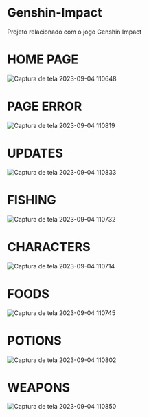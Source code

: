 # Genshin-Impact
Projeto relacionado com o jogo Genshin Impact

<h1>HOME PAGE</h1>


![Captura de tela 2023-09-04 110648](https://github.com/Reynanwq/Genshin-Impact/assets/90296084/886b123b-9699-489a-a577-4628f3896a8c)


<h1>PAGE ERROR</h1>


![Captura de tela 2023-09-04 110819](https://github.com/Reynanwq/Genshin-Impact/assets/90296084/4862fc08-a149-423b-89b3-3f0a99d15b49)



<h1>UPDATES</h1>

![Captura de tela 2023-09-04 110833](https://github.com/Reynanwq/Genshin-Impact/assets/90296084/44dbc1ca-4099-4866-9573-622d4ca24d1e)


<h1>FISHING</h1>

![Captura de tela 2023-09-04 110732](https://github.com/Reynanwq/Genshin-Impact/assets/90296084/3819c2b8-0784-4675-a7e7-4a61a5027291)

<h1>CHARACTERS</h1>

![Captura de tela 2023-09-04 110714](https://github.com/Reynanwq/Genshin-Impact/assets/90296084/e12841d4-4a34-42a3-8d60-1eaeaa28ab93)

<h1>FOODS</h1>

![Captura de tela 2023-09-04 110745](https://github.com/Reynanwq/Genshin-Impact/assets/90296084/81119aa1-d0f4-4684-ac48-547f661cccfc)

<h1>POTIONS</h1>


![Captura de tela 2023-09-04 110802](https://github.com/Reynanwq/Genshin-Impact/assets/90296084/66141c17-57fd-4f95-b64d-d235410a0193)


<h1>WEAPONS</h1>

![Captura de tela 2023-09-04 110850](https://github.com/Reynanwq/Genshin-Impact/assets/90296084/1039a6f4-3a66-4215-b5de-a25ac5957c7f)
